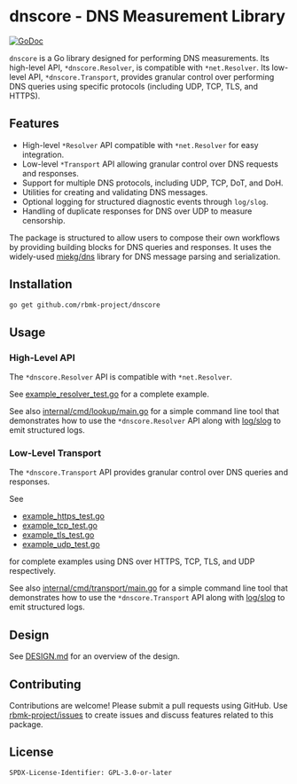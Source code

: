 # dnscore - DNS Measurement Library

[![GoDoc](https://pkg.go.dev/badge/github.com/rbmk-project/dnscore)](https://pkg.go.dev/github.com/rbmk-project/dnscore)

`dnscore` is a Go library designed for performing DNS measurements.  Its high-level
API, `*dnscore.Resolver`, is compatible with `*net.Resolver`. Its low-level API,
`*dnscore.Transport`, provides granular control over performing DNS queries using
specific protocols (including UDP, TCP, TLS, and HTTPS).

## Features

- High-level `*Resolver` API compatible with `*net.Resolver` for easy integration.
- Low-level `*Transport` API allowing granular control over DNS requests and responses.
- Support for multiple DNS protocols, including UDP, TCP, DoT, and DoH.
- Utilities for creating and validating DNS messages.
- Optional logging for structured diagnostic events through `log/slog`.
- Handling of duplicate responses for DNS over UDP to measure censorship.

The package is structured to allow users to compose their own workflows
by providing building blocks for DNS queries and responses. It uses
the widely-used [miekg/dns](https://github.com/miekg/dns) library for
DNS message parsing and serialization.

## Installation

```sh
go get github.com/rbmk-project/dnscore
```

## Usage

### High-Level API

The `*dnscore.Resolver` API is compatible with `*net.Resolver`.

See [example_resolver_test.go](example_resolver_test.go) for a complete example.

See also [internal/cmd/lookup/main.go](internal/cmd/lookup/main.go) for a
simple command line tool that demonstrates how to use the `*dnscore.Resolver` API
along with [log/slog](https://pkg.go.dev/log/slog) to emit structured logs.

### Low-Level Transport

The `*dnscore.Transport` API provides granular control over DNS queries and responses.

See

- [example_https_test.go](example_https_test.go)
- [example_tcp_test.go](example_tcp_test.go)
- [example_tls_test.go](example_tls_test.go)
- [example_udp_test.go](example_udp_test.go)

for complete examples using DNS over HTTPS, TCP, TLS, and UDP respectively.

See also [internal/cmd/transport/main.go](internal/cmd/transport/main.go) for
a simple command line tool that demonstrates how to use the `*dnscore.Transport` API
along with [log/slog](https://pkg.go.dev/log/slog) to emit structured logs.

## Design

See [DESIGN.md](DESIGN.md) for an overview of the design.

## Contributing

Contributions are welcome! Please submit a pull requests
using GitHub. Use [rbmk-project/issues](https://github.com/rbmk-project/issues)
to create issues and discuss features related to this package.

## License

```
SPDX-License-Identifier: GPL-3.0-or-later
```
